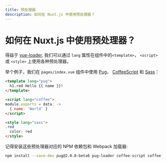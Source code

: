```yaml
---
title: 预处理器
description: 如何在 Nuxt.js 中使用预处理器？
---
```


# 如何在 Nuxt.js 中使用预处理器？

得益于 [vue-loader](http://vue-loader.vuejs.org/en/configurations/pre-processors.html), 我们可以通过 `lang` 属性在组件中的`<template>`， `<script>` 或 `<style>` 上使用各种预处理器。

举个例子，我们在 `pages/index.vue` 组件中使用 [Pug](https://github.com/pugjs/pug)， [CoffeeScript](http://coffeescript.org) 和 [Sass](http://sass-lang.com/)：

```html
<template lang="pug">
  h1.red Hello {{ name }}!
</template>

<script lang="coffee">
module.exports = data: ->
  { name: 'World' }
</script>

<style lang="sass">
.red
  color: red
</style>
```

记得安装这些预处理器对应的 NPM 依赖包和 Webpack 加载器:

```bash
npm install --save-dev pug@2.0.0-beta6 pug-loader coffee-script coffee-loader node-sass sass-loader
```

